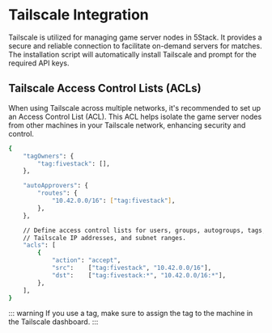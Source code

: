 # Tailscale Integration

Tailscale is utilized for managing game server nodes in 5Stack. It provides a secure and reliable connection to facilitate on-demand servers for matches. The installation script will automatically install Tailscale and prompt for the required API keys.

## Tailscale Access Control Lists (ACLs)

When using Tailscale across multiple networks, it's recommended to set up an Access Control List (ACL). This ACL helps isolate the game server nodes from other machines in your Tailscale network, enhancing security and control.

```bash
{
	"tagOwners": {
		"tag:fivestack": [],
	},

	"autoApprovers": {
		"routes": {
			"10.42.0.0/16": ["tag:fivestack"],
		},
	},

	// Define access control lists for users, groups, autogroups, tags,
	// Tailscale IP addresses, and subnet ranges.
	"acls": [
		{
			"action": "accept",
			"src":    ["tag:fivestack", "10.42.0.0/16"],
			"dst":    ["tag:fivestack:*", "10.42.0.0/16:*"],
		},
	],
}
```

::: warning
If you use a tag, make sure to assign the tag to the machine in the Tailscale dashboard.
:::
